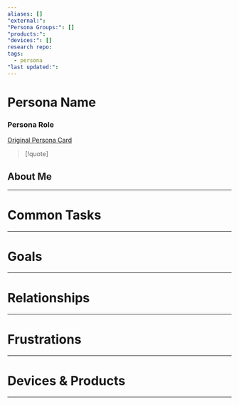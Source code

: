 ```yaml
---
aliases: []
"external:": 
"Persona Groups:": []
"products:": 
"devices:": []
research repo: 
tags:
  - persona
"last updated:":
---
```

# Persona Name
### Persona Role
[Original Persona Card](https://jbhunt.sharepoint.com/sites/ux-research/Personas/Forms/One-Platform.aspx?OR=Teams%2DHL&CT=1664999575307&clickparams=eyJBcHBOYW1lIjoiVGVhbXMtRGVza3RvcCIsIkFwcFZlcnNpb24iOiIyOC8yMjA5MDQwMDcxMiIsIkhhc0ZlZGVyYXRlZFVzZXIiOmZhbHNlfQ%3D%3D)

> [!quote]

## About Me

---

# Common Tasks
---


# Goals
---


# Relationships
---


# Frustrations
---

# Devices & Products
---





